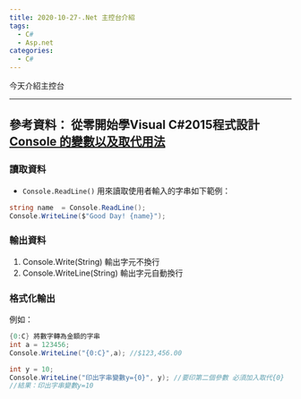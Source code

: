 ```yaml
---
title: 2020-10-27-.Net 主控台介紹
tags:
  - C#
  - Asp.net
categories:
  - C#
---
```

今天介紹主控台
<!-- more -->
---
參考資料：
從零開始學Visual C#2015程式設計
[Console 的變數以及取代用法](https://chenyowei.pixnet.net/blog/post/40290739)
---
### 讀取資料
- `Console.ReadLine()`
用來讀取使用者輸入的字串如下範例：
```C#
string name  = Console.ReadLine();
Console.WriteLine($"Good Day! {name}");
```

### 輸出資料
1. Console.Write(String)     輸出字元不換行
2. Console.WriteLine(String) 輸出字元自動換行

### 格式化輸出
例如：
```C#
{0:C} 將數字轉為金額的字串
int a = 123456;
Console.WriteLine("{0:C}",a); //$123,456.00

int y = 10;
Console.WriteLine("印出字串變數y={0}", y); //要印第二個參數 必須加入取代{0}
//結果：印出字串變數y=10
```
